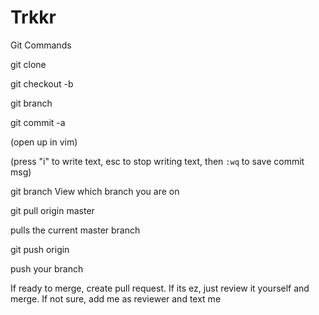 # Trkkr

Git Commands

git clone <repo url>
  
git checkout -b <branch name>
  
git branch <name>
  
git commit -a
  
(open up in vim)
  
(press "i" to write text, esc to stop writing text, then `:wq` to save commit msg)
  
git branch
View which branch you are on
  
git pull origin master
  
pulls the current master branch
  
  
git push origin <branch name>
  
push your branch
  
  
If ready to merge, create pull request. If its ez, just review it yourself and merge. If not sure, add me as reviewer and text me
